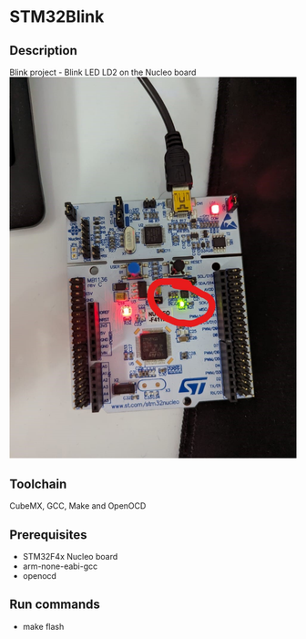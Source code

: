 # STM32Blink
## Description
Blink project - Blink LED LD2 on the Nucleo board
![Alt text](nucleoblink.jpg)
## Toolchain
CubeMX, GCC, Make and OpenOCD
## Prerequisites
- STM32F4x Nucleo board
- arm-none-eabi-gcc
- openocd
## Run commands
- make flash